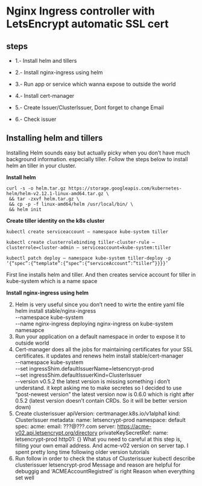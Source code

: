 # **Nginx Ingress controller with LetsEncrypt automatic SSL cert**

## steps

* 1.- Install helm and tillers

* 2.- Install nginx-ingress using helm

* 3.- Run app or service which wanna expose to outside the world

* 4.- Install cert-manager

* 5.- Create Issuer/ClusterIssuer, Dont forget to change Email

* 6.- Check issuer


## Installing helm and tillers

Installing Helm sounds easy but actually picky when you don’t have much background information. especially tiller. Follow the steps below to install helm an tiller in your cluster.

**Install helm**

```
curl -s -o helm.tar.gz https://storage.googleapis.com/kubernetes-helm/helm-v2.12.1-linux-amd64.tar.gz \
 && tar -zxvf helm.tar.gz \
 && cp -p -f linux-amd64/helm /usr/local/bin/ \
 && helm init
 ```

 **Create tiller identity on the k8s cluster**

 ```
 kubectl create serviceaccount — namespace kube-system tiller

kubectl create clusterrolebinding tiller-cluster-rule — clusterrole=cluster-admin — serviceaccount=kube-system:tiller

kubectl patch deploy — namespace kube-system tiller-deploy -p ‘{“spec”:{“template”:{“spec”:{“serviceAccount”:”tiller”}}}}’
```
First line installs helm and tiller. And then creates service account for tiller in kube-system which is a name space

**Install nginx-ingress using helm**

2. Helm is very useful since you don’t need to wirte the entire yaml file
helm install stable/nginx-ingress \
    --namespace kube-system \
    --name nginx-ingress
deploying nginx-ingress on kube-system namesapce
3. Run your application on a default namespace in order to expose it to outside world
4. Cert-manager does all the jobs for maintaining certificates for your SSL certificates. it updates and renews
helm install stable/cert-manager \
    --namespace kube-system \
    --set ingressShim.defaultIssuerName=letsencrypt-prod \
    --set ingressShim.defaultIssuerKind=ClusterIssuer \
    --version v0.5.2
the latest version is missing something i don’t understand. it kept asking me to make secretes so I decided to use “post-newest version” the latest version now is 0.6.0 which is right after 0.5.2
(latest version doesn’t contain CRDs. So it will be better version down)
5. Create clusterissuer
apiVersion: certmanager.k8s.io/v1alpha1
kind: ClusterIssuer
metadata:
  name: letsencrypt-prod
  namespace: default
spec:
  acme:
    email: ???@???.com
    server: https://acme-v02.api.letsencrypt.org/directory
    privateKeySecretRef:
      name: letsencrypt-prod
    http01: {}
What you need to careful at this step is, filling your own email address. And acme-v02 version on server tap. I spent pretty long time following older version tutorials
6. Run follow in order to check the status of Clusterissuer
kubectl describe clusterissuer letsencrypt-prod
Message and reason are helpful for debuggig and ‘ACMEAccountRegistred’ is right Reason when everything set well